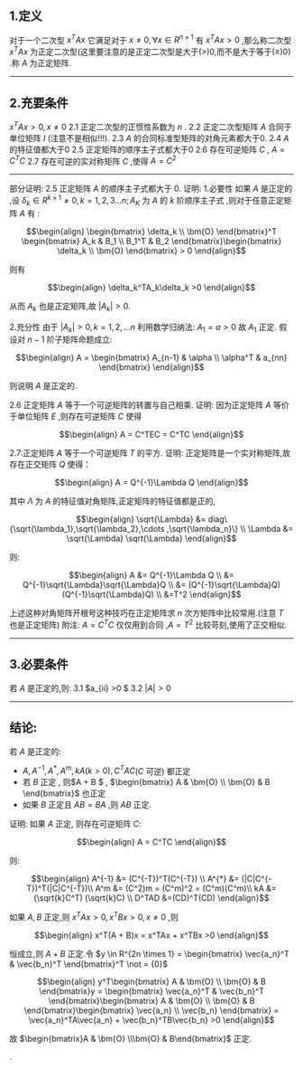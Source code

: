 ## 1.定义
对于一个二次型 $x^TAx$ 它满足对于 $x \not ={0} , \forall x \in R^{n \times 1}$ 有 $x^TAx >0$ ,那么称二次型 $x^TAx$ 为正定二次型(这里要注意的是正定二次型是大于($>$)0,而不是大于等于($\geq$)0) .称 $A$ 为正定矩阵.



---
## 2.充要条件
$x^TAx >0 , x\not ={0}$
2.1 正定二次型的正惯性系数为 $n$ .
2.2 正定二次型矩阵 $A$ 合同于单位矩阵 $I$ (注意不是相似!!!).
2.3 $A$ 的合同标准型矩阵的对角元素都大于0.
2.4 $A$ 的特征值都大于0
2.5 正定矩阵的顺序主子式都大于0
2.6 存在可逆矩阵 $C$ , $A = C^TC$
2.7 存在可逆的实对称矩阵 $C$ ,使得 $A = C^2$


---
部分证明:
2.5 正定矩阵 $A$ 的顺序主子式都大于 $0$.
证明:
1.必要性
如果 $A$ 是正定的 ,设 $\delta_k \in R^{k \times 1} \not ={0} , k = 1,2,3 \dots n; A_K$ 为 $A$ 的 $k$ 阶顺序主子式 ,则对于任意正定矩阵 $A$ 有 :

$$\begin{align}
    \begin{bmatrix}
        \delta_k \\ \bm{O}
    \end{bmatrix}^T \begin{bmatrix}
        A_k & B_1 \\
        B_1^T & B_2
    \end{bmatrix}\begin{bmatrix}
        \delta_k \\ \bm{O}
    \end{bmatrix} > 0 
\end{align}$$

则有

$$\begin{align}
    \delta_k^TA_k\delta_k >0
\end{align}$$

从而 $A_k$ 也是正定矩阵,故 $|A_k| >0$.

2.充分性
由于 $|A_k| > 0 , k =1,2,\dots n$ 利用数学归纳法:
$A_1 = a >0$ 故 $A_1$ 正定.
假设对 $n-1$ 阶子矩阵命题成立:

$$\begin{align}
    A = \begin{bmatrix}
        A_{n-1} & \alpha \\
        \alpha^T & a_{nn}
    \end{bmatrix}
\end{align}$$

则说明 $A$ 是正定的.


 2.6 正定矩阵 $A$ 等于一个可逆矩阵的转置与自己相乘.
证明:
因为正定矩阵 $A$ 等价于单位矩阵 $E$ ,则存在可逆矩阵 $C$ 使得 

$$\begin{align}
    A = C^TEC = C^TC
\end{align}$$

 2.7:正定矩阵 $A$ 等于一个可逆矩阵 $T$ 的平方.
证明:
正定矩阵是一个实对称矩阵,故存在正交矩阵 $Q$ 使得：

$$\begin{align}
    A = Q^{-1}\Lambda Q
\end{align}$$

其中 $\Lambda$ 为 $A$ 的特征值对角矩阵,正定矩阵的特征值都是正的,

$$\begin{align}
    \sqrt{\Lambda} &= diag\{\sqrt{\lambda_1},\sqrt{\lambda_2},\cdots ,\sqrt{\lambda_n}\} \\
    \Lambda  &= \sqrt{\Lambda} \sqrt{\Lambda}
\end{align}$$

则:

$$\begin{align}
    A &= Q^{-1}\Lambda Q \\
    &= Q^{-1}\sqrt{\Lambda}\sqrt{\Lambda}Q \\
    &= (Q^{-1}\sqrt{\Lambda}Q) (Q^{-1}\sqrt{\Lambda}Q) \\
    &=T^2
\end{align}$$

上述这种对角矩阵开根号这种技巧在正定矩阵求 $n$ 次方矩阵中比较常用.(注意 $T$ 也是正定矩阵)
附注: $A = C^TC$ 仅仅用到合同 ,$A = T^2$ 比较苛刻,使用了正交相似.



---
## 3.必要条件

若 $A$ 是正定的,则:
3.1 $a_{ii} >0 $
3.2 $|A| > 0$


---
## 结论:
若 $A$ 是正定的:
* $A,A^{-1} ,A^{*},A^m , kA(k>0) , C^TAC$($C$ 可逆) 都正定
* 若 $B$ 正定 , 则$A + B $ , $\begin{bmatrix}
    A & \bm{O} \\
    \bm{O} & B
\end{bmatrix}$ 也正定
* 如果 $B$ 正定且 $AB = BA$ ,则 $AB$ 正定.

证明:
如果 $A$ 正定, 则存在可逆矩阵 $C$:

$$\begin{align}
    A = C^TC
\end{align}$$

则:

$$\begin{align}
    A^{-1} &= (C^{-T})^T(C^{-T}) \\
    A^{*} &= (|C|C^{-T})^T(|C|C^{-T})\\
    A^m &= (C^2)m = (C^m)^2 = (C^m)(C^m)\\ 
    kA &= (\sqrt{k}C^T) (\sqrt{k}C)  \\
    D^TAD &=(CD)^T(CD) 
\end{align}$$



如果 $A,B$ 正定,则 $x^TAx >0 , x^TBx >0 , x \not ={0}$ ,则

$$\begin{align}
    x^T(A + B)x  = x^TAx + x^TBx >0
\end{align}$$

恒成立,则 $A + B$ 正定.令 $y \in R^{2n \times 1} = \begin{bmatrix}
    \vec{a_n}^T & \vec{b_n}^T
\end{bmatrix}^T \not = {0}$

$$\begin{align}
    y^T\begin{bmatrix}
        A & \bm{O} \\
        \bm{O} & B
    \end{bmatrix}y = \begin{bmatrix}
        \vec{a_n}^T & \vec{b_n}^T
    \end{bmatrix}\begin{bmatrix}
        A & \bm{O} \\
        \bm{O} & B
    \end{bmatrix}\begin{bmatrix}
        \vec{a_n} \\ \vec{b_n}
    \end{bmatrix} = \vec{a_n}^TA\vec{a_n} + \vec{b_n}^TB\vec{b_n} >0
\end{align}$$ 

故 $\begin{bmatrix}A & \bm{O} \\\bm{O} & B\end{bmatrix}$ 正定.

.